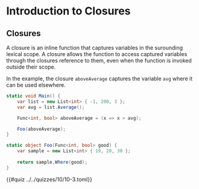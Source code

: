 # Introduction to Closures

## Closures
A closure is an inline function that captures variables in the surounding
lexical scope. A closure allows the function to access captured variables
through the closures reference to them, even when the function is invoked
outside their scope.

In the example, the closure `aboveAverage` captures the variable `avg` where
it can be used elsewhere.

```csharp
static void Main() {
    var list = new List<int> { -1, 200, 3 };
    var avg = list.Average();

    Func<int, bool> aboveAverage = (x => x > avg);

    Foo(aboveAverage);
}

static object Foo(Func<int, bool> good) {
    var sample = new List<int> { 19, 20, 30 };
    
    return sample,Where(good);
}
```

{{#quiz ../../quizzes/10/10-3.toml}}
